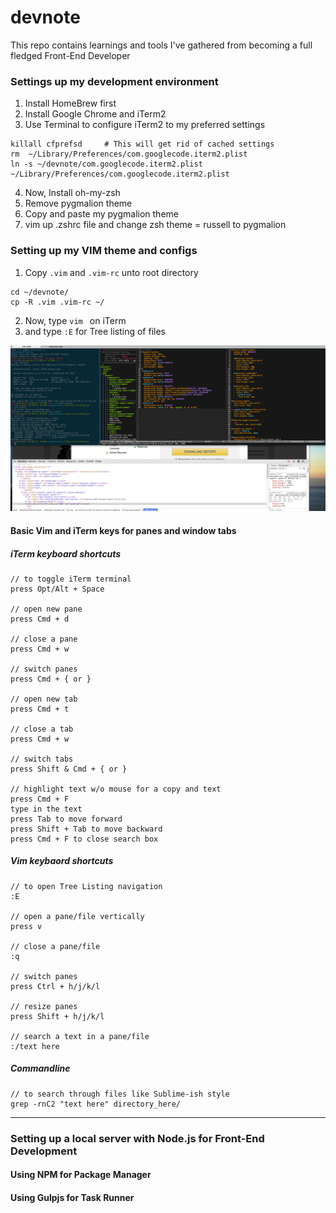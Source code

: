 devnote
=======================

This repo contains learnings and tools I've gathered from becoming a full fledged Front-End Developer

### Settings up my development environment
1. Install HomeBrew first
2. Install Google Chrome and iTerm2
3. Use Terminal to configure iTerm2 to my preferred settings

```
killall cfprefsd     # This will get rid of cached settings
rm  ~/Library/Preferences/com.googlecode.iterm2.plist
ln -s ~/devnote/com.googlecode.iterm2.plist ~/Library/Preferences/com.googlecode.iterm2.plist
```

4. Now, Install oh-my-zsh
5. Remove pygmalion theme
6. Copy and paste my pygmalion theme
7. vim up .zshrc file and change zsh theme = russell to pygmalion

### Setting up my VIM theme and configs
1. Copy ```.vim``` and ```.vim-rc``` unto root directory
```
cd ~/devnote/
cp -R .vim .vim-rc ~/
```
2. Now, type ```vim ``` on iTerm
3. and type ```:E``` for Tree listing of files

![Alt devenvironemnt](devenvironment.png)
#### Basic Vim and iTerm keys for panes and window tabs
##### iTerm keyboard shortcuts
```
// to toggle iTerm terminal
press Opt/Alt + Space

// open new pane
press Cmd + d

// close a pane
press Cmd + w

// switch panes
press Cmd + { or }

// open new tab
press Cmd + t

// close a tab
press Cmd + w

// switch tabs
press Shift & Cmd + { or }

// highlight text w/o mouse for a copy and text
press Cmd + F
type in the text
press Tab to move forward
press Shift + Tab to move backward
press Cmd + F to close search box

```
##### Vim keybaord shortcuts
```
// to open Tree Listing navigation
:E

// open a pane/file vertically
press v

// close a pane/file
:q

// switch panes
press Ctrl + h/j/k/l

// resize panes
press Shift + h/j/k/l

// search a text in a pane/file
:/text here
```
##### Commandline 
```
// to search through files like Sublime-ish style
grep -rnC2 "text here" directory_here/
```
<hr>

### Setting up a local server with Node.js for Front-End Development
#### Using NPM for Package Manager

#### Using Gulpjs for Task Runner
